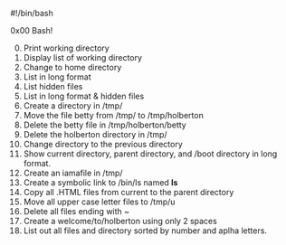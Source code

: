 #!/bin/bash

0x00 Bash!

0.  Print working directory
1.  Display list of working directory
2.  Change to home directory  
3.  List in long format
4.  List hidden files
5.  List in long format & hidden files
6.  Create a directory in /tmp/
7.  Move the file betty from /tmp/ to /tmp/holberton
8.  Delete the betty file in /tmp/holberton/betty
9.  Delete the holberton directory in /tmp/
10. Change directory to the previous directory
11. Show current directory, parent directory, and /boot directory in long format.
12. Create an iamafile in /tmp/
13. Create a symbolic link to /bin/ls named __ls__
14. Copy all .HTML files from current to the parent directory
15. Move all upper case letter files to /tmp/u
16. Delete all files ending with ~
17. Create a welcome/to/holberton using only 2 spaces
18. List out all files and directory sorted by number and aplha letters.  
